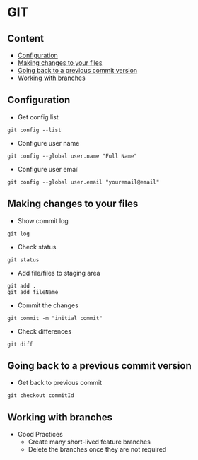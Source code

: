 # GIT

## Content

- [Configuration](#configuration)
- [Making changes to your files](#making-changes-to-your-files)
- [Going back to a previous commit version](#going-back-to-a-previous-commit-version)
- [Working with branches](#working-with-branches)

## Configuration

- Get config list

```
git config --list
```

- Configure user name

```
git config --global user.name "Full Name"
```

- Configure user email

```
git config --global user.email "youremail@email"
```

## Making changes to your files

- Show commit log

```
git log
```

- Check status

```
git status
```

- Add file/files to staging area

```
git add .
git add fileName
```

- Commit the changes

```
git commit -m "initial commit"
```

- Check differences

```
git diff
```

## Going back to a previous commit version

- Get back to previous commit

```
git checkout commitId
```

## Working with branches

- Good Practices
  - Create many short-lived feature branches
  - Delete the branches once they are not required
